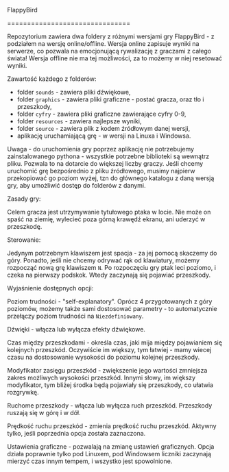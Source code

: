 FlappyBird

===============================

Repozytorium zawiera dwa foldery z różnymi wersjami gry FlappyBird - z podziałem na wersję online/offline.
Wersja online zapisuje wyniki na serwerze, co pozwala na emocjonującą rywalizację z graczami z całego świata!
Wersja offline nie ma tej możliwości, za to możemy w niej resetować wyniki.

Zawartość każdego z folderów:
 * folder `sounds` - zawiera pliki dźwiękowe,
 * folder `graphics` - zawiera pliki graficzne - postać gracza, oraz tło i przeszkody,
 * folder `cyfry` - zawiera pliki graficzne zawierające cyfry 0-9,
 * folder `resources` - zawiera najlepsze wyniki,
 * folder `source` - zawiera plik z kodem źródłowym danej wersji,
 * aplikację uruchamiającą grę - w wersji na Linuxa i Windowsa.

Uwaga - do uruchomienia gry poprzez aplikację nie potrzebujemy zainstalowanego pythona - wszystkie potrzebne biblioteki są wewnątrz pliku. Pozwala to na dotarcie do większej liczby graczy. Jeśli chcemy uruchomić grę bezpośrednio z pliku źródłowego, musimy najpierw przekopiować go poziom wyżej, tzn do głównego katalogu z daną wersją gry, aby umożliwić dostęp do folderów z danymi.

Zasady gry:

Celem gracza jest utrzymywanie tytułowego ptaka w locie. Nie może on spaść na ziemię, wylecieć poza górną krawędź ekranu, ani uderzyć w przeszkodę. 

Sterowanie:

Jedynym potrzebnym klawiszem jest spacja - za jej pomocą skaczemy do góry. Ponadto, jeśli nie chcemy odrywać rąk od klawiatury, możemy rozpocząć nową grę klawiszem `N`.
Po rozpoczęciu gry ptak leci poziomo, i czeka na pierwszy podskok. Wtedy zaczynają się pojawiać przeszkody.

Wyjaśnienie dostępnych opcji:

Poziom trudności - "self-explanatory". Oprócz 4 przygotowanych z góry poziomów, możemy także sami dostosować parametry - to automatycznie przełączy poziom trudności na `Niezdefiniowany`. 

Dźwięki - włącza lub wyłącza efekty dźwiękowe.

Czas między przeszkodami - określa czas, jaki mija między pojawianiem się kolejnych przeszkód. Oczywiście im większy, tym łatwiej - mamy wiecej czasu na dostosowanie wysokości do poziomu kolejnej przeszkody.

Modyfikator zasięgu przeszkód - zwiększenie jego wartości zmniejsza zakres możliwych wysokości przeszkód. Innymi słowy, im większy modyfikator, tym bliżej środka będą pojawiały się przeszkody, co ułatwia rozgrywkę.

Ruchome przeszkody - włącza lub wyłącza ruch przeszkód. Przeszkody ruszają się w górę i w dół.

Prędkość ruchu przeszkód - zmienia prędkość ruchu przeszkód. Aktywny tylko, jeśli poprzednia opcja została zaznaczona.

Ustawienia graficzne - pozwalają na zmianę ustawień graficznych. Opcja działa poprawnie tylko pod Linuxem, pod Windowsem liczniki zaczynają mierzyć czas innym tempem, i wszystko jest spowolnione.


